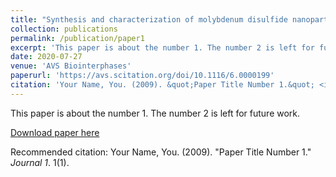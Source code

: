 ```yaml
---
title: "Synthesis and characterization of molybdenum disulfide nanoparticles in Shewanella oneidensis MR-1 biofilms"
collection: publications
permalink: /publication/paper1
excerpt: 'This paper is about the number 1. The number 2 is left for future work.'
date: 2020-07-27
venue: 'AVS Biointerphases'
paperurl: 'https://avs.scitation.org/doi/10.1116/6.0000199'
citation: 'Your Name, You. (2009). &quot;Paper Title Number 1.&quot; <i>Journal 1</i>. 1(1).'
---
```

This paper is about the number 1. The number 2 is left for future work.

[Download paper here](http://academicpages.github.io/files/paper1.pdf)

Recommended citation: Your Name, You. (2009). "Paper Title Number 1." <i>Journal 1</i>. 1(1).
